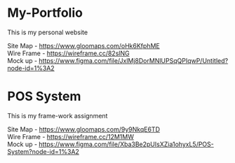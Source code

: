 # My-Portfolio
This is my personal website

Site Map - https://www.gloomaps.com/oHk6KfphME
<br>
Wire Frame - https://wireframe.cc/82slNG
<br>
Mock up - https://www.figma.com/file/JxlMj8DorMNlUPSqQPIqwP/Untitled?node-id=1%3A2



# POS System
This is my frame-work assignment

Site Map - https://www.gloomaps.com/9y9NkqE6TD
<br>
Wire Frame - https://wireframe.cc/12M1MW
<br>
Mock up - https://www.figma.com/file/Xba3Be2pUIsXZia1ohyxL5/POS-System?node-id=1%3A2
